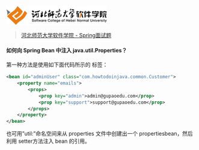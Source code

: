 <a name="logo"></a>
<img src="../../images/logo.png" height="50" /> 

> [河北师范大学软件学院 - Spring面试题](../readme.md#logo)

#### 如何向 Spring Bean 中注入 java.util.Properties？

第一种方法是使用如下面代码所示的 标签：

``` XML
<bean id="adminUser" class="com.howtodoinjava.common.Customer">
	<property name="emails">
		<props>
			<prop key="admin">admin@gupaoedu.com</prop>
			<prop key="support">support@gupaoedu.com</prop>
		</props>
	</property>
</bean>
```

也可用”util:”命名空间来从 properties 文件中创建出一个 propertiesbean，然后利用 setter方法注入 bean 的引用。